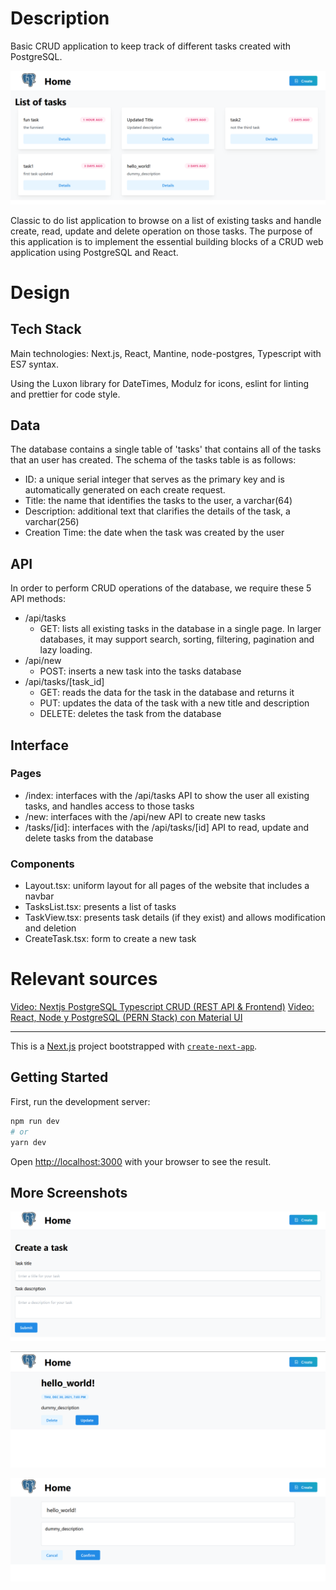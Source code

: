 # Description
Basic CRUD application to keep track of different tasks created with PostgreSQL.

![ListTasks](screenshots/ListTasks.png)


Classic to do list application to browse on a list of existing tasks and handle create, read, update and delete operation on those tasks. The purpose of this application is to implement the essential building blocks of a CRUD web application using PostgreSQL and React.

# Design

## Tech Stack

Main technologies: Next.js, React, Mantine, node-postgres, Typescript with ES7 syntax.

Using the Luxon library for DateTimes, Modulz for icons, eslint for linting and prettier for code style.

## Data

The database contains a single table of 'tasks' that contains all of the tasks that an user has created. The schema of the tasks table is as follows:

- ID: a unique serial integer that serves as the primary key and is automatically generated on each create request.
- Title: the name that identifies the tasks to the user, a varchar(64)
- Description: additional text that clarifies the details of the task, a varchar(256)
- Creation Time: the date when the task was created by the user

## API

In order to perform CRUD operations of the database, we require these 5 API methods:

- /api/tasks
  - GET: lists all existing tasks in the database in a single page. In larger databases, it may support search, sorting, filtering, pagination and lazy loading.
- /api/new
  - POST: inserts a new task into the tasks database
- /api/tasks/\[task_id\]
  - GET: reads the data for the task in the database and returns it
  - PUT: updates the data of the task with a new title and description
  - DELETE: deletes the task from the database

## Interface

### Pages

- /index: interfaces with the /api/tasks API to show the user all existing tasks, and handles access to those tasks
- /new: interfaces with the /api/new API to create new tasks
- /tasks/\[id\]: interfaces with the /api/tasks/\[id\] API to read, update and delete tasks from the database

### Components

- Layout.tsx: uniform layout for all pages of the website that includes a navbar
- TasksList.tsx: presents a list of tasks
- TaskView.tsx: presents task details (if they exist) and allows modification and deletion
- CreateTask.tsx: form to create a new task

# Relevant sources

[Video: Nextjs PostgreSQL Typescript CRUD (REST API & Frontend)](https://www.youtube.com/watch?v=fle43mKDLSI)
[Video: React, Node y PostgreSQL (PERN Stack) con Material UI](https://www.youtube.com/watch?v=_zGL_MU29zs)

---

This is a [Next.js](https://nextjs.org/) project bootstrapped with [`create-next-app`](https://github.com/vercel/next.js/tree/canary/packages/create-next-app).

## Getting Started

First, run the development server:

```bash
npm run dev
# or
yarn dev
```

Open [http://localhost:3000](http://localhost:3000) with your browser to see the result.

## More Screenshots

![](screenshots/CreateTask.png)

![](screenshots/TaskDetails.png)

![](screenshots/UpdateTask.png)